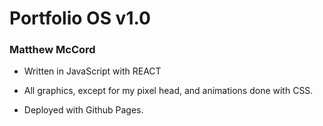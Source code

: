 # Portfolio OS v1.0

### Matthew McCord

- Written in JavaScript with REACT

- All graphics, except for my pixel head, and animations done with CSS.

- Deployed with Github Pages.
